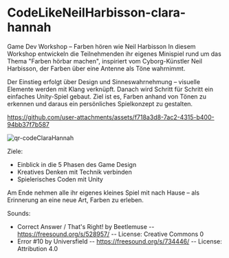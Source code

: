 # CodeLikeNeilHarbisson-clara-hannah

Game Dev Workshop – Farben hören wie Neil Harbisson In diesem Workshop entwickeln die Teilnehmenden ihr eigenes Minispiel rund um das Thema "Farben hörbar machen", inspiriert vom Cyborg-Künstler Neil Harbisson, der Farben über eine Antenne als Töne wahrnimmt.

Der Einstieg erfolgt über Design und Sinneswahrnehmung – visuelle Elemente werden mit Klang verknüpft. Danach wird Schritt für Schritt ein einfaches Unity-Spiel gebaut. Ziel ist es, Farben anhand von Tönen zu erkennen und daraus ein persönliches Spielkonzept zu gestalten.

https://github.com/user-attachments/assets/f718a3d8-7ac2-4315-b400-94bb37f7b587

![qr-codeClaraHannah](https://github.com/user-attachments/assets/4f0428d9-3dc7-4564-83ee-c834d4f950fe)

Ziele:

+ Einblick in die 5 Phasen des Game Design
+ Kreatives Denken mit Technik verbinden
+ Spielerisches Coden mit Unity

Am Ende nehmen alle ihr eigenes kleines Spiel mit nach Hause – als Erinnerung an eine neue Art, Farben zu erleben.

Sounds: 
+ Correct Answer / That's Right! by Beetlemuse -- https://freesound.org/s/528957/ -- License: Creative Commons 0
+ Error #10 by Universfield -- https://freesound.org/s/734446/ -- License: Attribution 4.0
